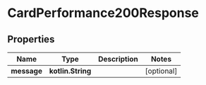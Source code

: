 
# CardPerformance200Response

## Properties
| Name | Type | Description | Notes |
| ------------ | ------------- | ------------- | ------------- |
| **message** | **kotlin.String** |  |  [optional] |



